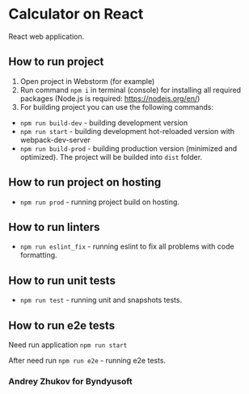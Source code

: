 # Calculator on React

React web application.

## How to run project

1. Open project in Webstorm (for example)
2. Run command `npm i` in terminal (console) for installing all required packages (Node.js is required: <https://nodejs.org/en/>)
3. For building project you can use the following commands:
  - `npm run build-dev` - building development version
  - `npm run start` - building development hot-reloaded version with webpack-dev-server
  - `npm run build-prod` - building production version (minimized and optimized). The project will be builded into `dist` folder.

## How to run project on hosting

  - `npm run prod` - running project build on hosting.

## How to run linters

- `npm run eslint_fix` - running eslint to fix all problems with code formatting.

## How to run unit tests

- `npm run test` - running unit and snapshots tests.

## How to run e2e tests

Need run application `npm run start`

After need run  `npm run e2e` - running e2e tests.

### Andrey Zhukov for Byndyusoft

